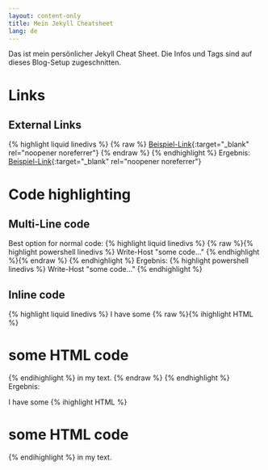 ```yaml
---
layout: content-only
title: Mein Jekyll Cheatsheet
lang: de
---
```

Das ist mein persönlicher Jekyll Cheat Sheet. Die Infos und Tags sind auf dieses Blog-Setup zugeschnitten.
# Links
## External Links
{% highlight liquid linedivs %}
{% raw %}
[Beispiel-Link](https://www.example.com){:target="_blank" rel="noopener noreferrer"}
{% endraw %}
{% endhighlight %}
Ergebnis:
[Beispiel-Link](https://www.example.com){:target="_blank" rel="noopener noreferrer"}
# Code highlighting
## Multi-Line code
Best option for normal code:
{% highlight liquid linedivs %}
{% raw %}{% highlight powershell linedivs %}
Write-Host "some code..."
{% endhighlight %}{% endraw %}
{% endhighlight %}
Ergebnis:
{% highlight powershell linedivs %}
Write-Host "some code..."
{% endhighlight %}
## Inline code
{% highlight liquid linedivs %}
I have some {% raw %}{% ihighlight HTML %}<h1>some HTML code</h1>{% endihighlight %} in my text.
{% endraw %}
{% endhighlight %}
Ergebnis:

I have some {% ihighlight HTML %}<h1>some HTML code</h1>{% endihighlight %} in my text.